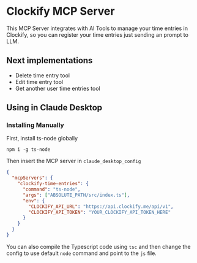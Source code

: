 # Clockify MCP Server

This MCP Server integrates with AI Tools to manage your time entries in Clockify, so you can register your time entries just sending an prompt to LLM.

## Next implementations

- Delete time entry tool
- Edit time entry tool
- Get another user time entries tool

## Using in Claude Desktop

### Installing Manually
First, install ts-node globally

`npm i -g ts-node`

Then insert the MCP server in `claude_desktop_config`

```json
{
  "mcpServers": {
    "clockify-time-entries": {
      "command": "ts-node",
      "args": ["ABSOLUTE_PATH/src/index.ts"],
      "env": {
        "CLOCKIFY_API_URL": "https://api.clockify.me/api/v1",
        "CLOCKIFY_API_TOKEN": "YOUR_CLOCKIFY_API_TOKEN_HERE"
      }
    }
  }
}
```

You can also compile the Typescript code using `tsc` and then change the config to use default `node` command and point to the `js` file.
